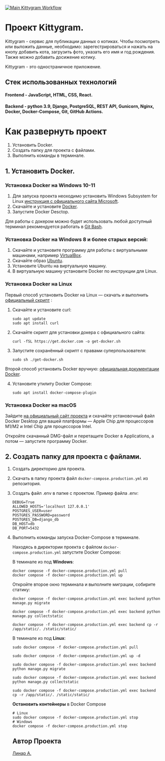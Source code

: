[![Main Kittygram Workflow](https://github.com/LinarAl/kittygram_final/actions/workflows/main.yml/badge.svg)](https://github.com/LinarAl/kittygram_final/actions/workflows/main.yml)
# Проект Kittygram.
Kittygram - сервис для публикации данных о котиках. Чтобы посмотреть или выложить данные, необходимо: зарегестрироваться и нажать на кнопу добавить кота, загрузить фото, указать его имя и год рождения. Также можно добавить досижение котику.

Kittygram - это одностраничное приложение.
## Стек использованных технологий
#### Frontend - JavaScript, HTML, CSS, React.
#### Backend - python 3.9, Django, PostgreSQL, REST API, Gunicorn, Nginx, Docker, Docker-Compose, Git, GitHub Actions.

# Как развернуть проект
1. Установить Docker.
2. Создать папку для проекта c файлами.
3. Выполнить команды в терминале.

## 1. Установить Docker.
### Установка Docker на Windows 10-11
1. Для запуска проекта неоходимо установить Windows Subsystem for Linux [инструкция с официального сайта Microsoft](https://docs.microsoft.com/ru-ru/windows/wsl/install-win10).
2. Скачайте и установите [Docker](https://www.docker.com/products/docker-desktop/).
3. Запустите Docker Desctop.

Для работы с докером можно будет использовать любой доступный терминал рекомендуeтся работать в [Git Bash](https://git-scm.com/downloads/win).

### Установка Docker на Windows 8 и более старых версий:
1. Скачайте и установите программу для работы с виртуальными машинами, например [VirtualBox](https://www.virtualbox.org/wiki/Downloads).
2. Скачайте образ [Ubuntu](https://ubuntu.com/download/desktop).
3. Установите Ubuntu на виртуальную машину.
4. В виртуальную машину установите Docker по инструкции для Linux.

### Установка Docker на Linux
Первый способ установить Docker на Linux — скачать и выполнить [официальный скрипт](https://docs.docker.com/engine/install/ubuntu/#install-using-the-convenience-script) :
1. Скачайте и установите curl:
    ```
    sudo apt update
    sudo apt install curl
    ```
2. Скачайте скрипт для установки докера с официального сайта:
    ```
    curl -fSL https://get.docker.com -o get-docker.sh 
    ```
3. Запустите сохранённый скрипт с правами суперпользователя:
    ```
    sudo sh ./get-docker.sh
    ```
Второй способ установить Docker вручную: [официальная документации Docker](https://docs.docker.com/engine/install/ubuntu/).

4. Установите утилиту Docker Compose:
    ```
    sudo apt install docker-compose-plugin 
    ```

### Установка Docker на macOS
Зайдите [на официальный сайт проекта](https://www.docker.com/products/docker-desktop) и скачайте установочный файл Docker Desktop для вашей платформы — Apple Chip для процессоров M1/M2 и Intel Chip для процессоров Intel.

Откройте скачанный DMG-файл и перетащите Docker в Applications, а потом — запустите программу Docker.

## 2. Создать папку для проекта c файлами.
1. Создать директорию для проекта.
2. Скачать в папку проекта файл `docker-compose.production.yml` из репозитория.
3. Создать файл .env в папке с проектом. Пример файла .env:
    ```
    DEBUG=True
    ALLOWED_HOSTS='localhost 127.0.0.1'
    POSTGRES_USER=user
    POSTGRES_PASSWORD=password
    POSTGRES_DB=django_db
    DB_HOST=db
    DB_PORT=5432
    ```
3. Выполнить команды запуска Docker-Compose в терминале.
 
    Находясь в директории проекта с файлом `docker-compose.production.yml` запустите Docker Compose:
    
    В теминале из под **Windows**:
    ```
    docker compose -f docker-compose.production.yml pull
    docker compose -f docker-compose.production.yml up
    ```
    Откройте второе окно терминала и выполните миграции, собирите статику:   
    ```
    docker compose -f docker-compose.production.yml exec backend python manage.py migrate

    docker compose -f docker-compose.production.yml exec backend python manage.py collectstatic
    
    docker compose -f docker-compose.production.yml exec backend cp -r /app/static/. /static/static/
    ```
    В теминале из под **Linux**:
    
    ```
    sudo docker compose -f docker-compose.production.yml pull
    
    sudo docker compose -f docker-compose.production.yml up -d
    
    sudo docker compose -f docker-compose.production.yml exec backend python manage.py migrate

    sudo docker compose -f docker-compose.production.yml exec backend python manage.py collectstatic
    
    sudo docker compose -f docker-compose.production.yml exec backend cp -r /app/static/. /static/static/
    ```
    **Остановить контейнеры** в Docker Compose
    ```
    # Linux
    sudo docker compose -f docker-compose.production.yml stop
    # Windows
    docker compose -f docker-compose.production.yml stop
    ```

    ## Автор Проекта    
    [Линар А.](https://github.com/LinarAl)